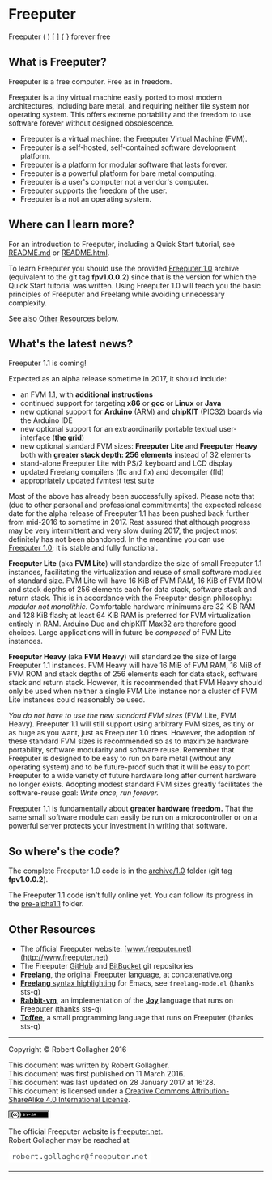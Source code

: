 <meta http-equiv="content-type" content="text/html;charset=utf-8">

# Freeputer

Freeputer ( ) \[ \] { } forever free

## What is Freeputer?

Freeputer is a free computer. Free as in freedom.

Freeputer is a tiny virtual machine easily ported to most modern architectures, including bare metal, and requiring neither file system nor operating system. This offers extreme portability and the freedom to use software forever without designed obsolescence.

* Freeputer is a virtual machine: the Freeputer Virtual Machine (FVM).
* Freeputer is a self-hosted, self-contained software development platform.
* Freeputer is a platform for modular software that lasts forever.
* Freeputer is a powerful platform for bare metal computing.
* Freeputer is a user's computer not a vendor's computer.
* Freeputer supports the freedom of the user.
* Freeputer is a not an operating system.

## Where can I learn more?

For an introduction to Freeputer, including a Quick Start tutorial, see [README.md](archive/1.0/README.md) or [README.html](archive/1.0/README.html).

To learn Freeputer you should use the provided [Freeputer&nbsp;1.0](archive/1.0) archive (equivalent to the git tag **fpv1.0.0.2**) since that is the version for which the Quick Start tutorial was written. Using Freeputer 1.0 will teach you the basic principles of Freeputer and Freelang while avoiding unnecessary complexity.

See also [Other Resources](#other-resources) below.

## What's the latest news?

Freeputer&nbsp;1.1 is coming!

Expected as an alpha release sometime in 2017, it should include:

* an FVM 1.1, with **additional instructions**
* continued support for targeting **x86** or **gcc** or **Linux** or **Java**
* new optional support for **Arduino** (ARM) and **chipKIT** (PIC32) boards via the Arduino IDE
* new optional support for an extraordinarily portable textual user-interface (**the [grid](pre-alpha/pre-alpha1.1/grid/)**)
* new optional standard FVM sizes: **Freeputer Lite** and **Freeputer Heavy**  
both with **greater stack depth: 256 elements** instead of 32 elements
* stand-alone Freeputer Lite with PS/2 keyboard and LCD display
* updated Freelang compilers (flc and flx) and decompiler (fld)
* appropriately updated fvmtest test suite

Most of the above has already been successfully spiked. Please note that (due to other personal and professional commitments) the expected release date for the alpha release of Freeputer&nbsp;1.1 has been pushed back further from mid-2016 to sometime in 2017. Rest assured that although progress may be very intermittent and very slow during 2017, the project most definitely has not been abandoned. In the meantime you can use [Freeputer&nbsp;1.0](archive/1.0); it is stable and fully functional.

**Freeputer Lite** (aka **FVM Lite**) will standardize the size of small Freeputer&nbsp;1.1 instances, facilitating the virtualization and reuse of small software modules of standard size. FVM Lite will have 16&nbsp;KiB of FVM RAM, 16&nbsp;KiB of FVM ROM and stack depths of 256 elements each for data stack, software stack and return stack. This is in accordance with the Freeputer design philosophy: *modular not monolithic*. Comfortable hardware minimums are 32&nbsp;KiB RAM and 128&nbsp;KiB flash; at least 64&nbsp;KiB RAM is preferred for FVM virtualization entirely in RAM. Arduino Due and chipKIT Max32 are therefore good choices. Large applications will in future be *composed* of FVM Lite instances.

**Freeputer Heavy** (aka **FVM Heavy**) will standardize the size of large Freeputer&nbsp;1.1 instances. FVM Heavy will have 16&nbsp;MiB of FVM RAM, 16&nbsp;MiB of FVM ROM and stack depths of 256 elements each for data stack, software stack and return stack. However, it is recommended that FVM Heavy should only be used when neither a single FVM Lite instance nor a cluster of FVM Lite instances could reasonably be used.

*You do not have to use the new standard FVM sizes* (FVM Lite, FVM Heavy). Freeputer&nbsp;1.1 will still support using arbitrary FVM sizes, as tiny or as huge as you want, just as Freeputer&nbsp;1.0 does. However, the adoption of these standard FVM sizes is recommended so as to maximize hardware portability, software modularity and software reuse. Remember that Freeputer is designed to be easy to run on bare metal (without any operating system) and to be future-proof such that it will be easy to port Freeputer to a wide variety of future hardware long after current hardware no longer exists. Adopting modest standard FVM sizes greatly facilitates the software-reuse goal: *Write once, run forever.*

Freeputer&nbsp;1.1 is fundamentally about **greater hardware freedom.** That the same small software module can easily be run on a microcontroller or on a powerful server protects your investment in writing that software.

## So where's the code?

The complete Freeputer&nbsp;1.0 code is in the [archive/1.0](archive/1.0) folder (git tag **fpv1.0.0.2**).

The Freeputer&nbsp;1.1 code isn't fully online yet. You can follow its progress in the [pre-alpha1.1](pre-alpha/pre-alpha1.1) folder.

## Other Resources

* The official Freeputer website: [www.freeputer.net](http://www.freeputer.net)
* The Freeputer [GitHub](https://github.com/RobertGollagher/Freeputer) and [BitBucket](https://bitbucket.org/RobertGollagher/freeputer/src) git repositories
* [**Freelang**](http://www.concatenative.org/wiki/view/Freelang), the original Freeputer language, at concatenative.org
* [**Freelang** syntax highlighting](https://bitbucket.org/sts-q/freeputer/src) for Emacs, see `freelang-mode.el` (thanks sts-q)
* [**Rabbit-vm**](https://bitbucket.org/sts-q/freeputer/src), an implementation of the [**Joy**](https://en.wikipedia.org/wiki/Joy_%28programming_language%29) language that runs on Freeputer (thanks sts-q)
* [**Toffee**](https://bitbucket.org/sts-q/toffee/src), a small programming language that runs on Freeputer (thanks sts-q)

---

Copyright © Robert Gollagher 2016  

This document was written by Robert Gollagher.  
This document was first published on 11 March 2016.  
This document was last updated on 28 January 2017 at 16:28.  
This document is licensed under a [Creative Commons Attribution-ShareAlike 4.0 International License](http://creativecommons.org/licenses/by-sa/4.0/).

[![](doc/img/80x15.png)](http://creativecommons.org/licenses/by-sa/4.0/)


The official Freeputer website is [freeputer.net](http://www.freeputer.net).  
Robert Gollagher may be reached at

![](doc/img/abc.png)

---

